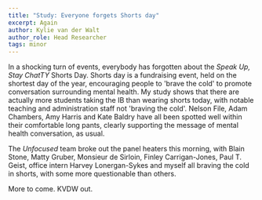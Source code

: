 ```yaml
---
title: "Study: Everyone forgets Shorts day"
excerpt: Again
author: Kylie van der Walt
author_role: Head Researcher
tags: minor
---
```


In a shocking turn of events, everybody has forgotten about the *Speak Up, Stay
ChatTY* Shorts Day. Shorts day is a fundraising event, held on the shortest day
of the year, encouraging people to 'brave the cold' to promote conversation
surrounding mental health. My study shows that there are actually more students
taking the IB than wearing shorts today, with notable teaching and
administration staff not 'braving the cold'. Nelson File, Adam Chambers, Amy
Harris and Kate Baldry have all been spotted well within their comfortable long
pants, clearly supporting the message of mental health conversation, as usual.

The *Unfocused* team broke out the panel heaters this morning, with Blain Stone,
Matty Gruber, Monsieur de Sirloin, Finley Carrigan-Jones, Paul T.  Geist, office
intern Harvey Lonergan-Sykes and myself all braving the cold in shorts, with
some more questionable than others.

 More to come. KVDW out.
